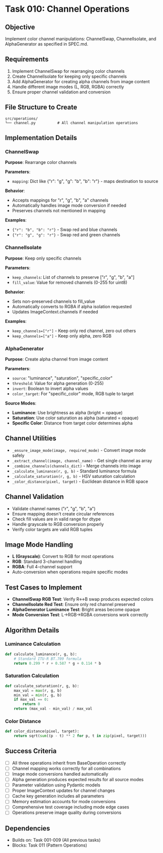 # Task 010: Channel Operations

## Objective
Implement color channel manipulations: ChannelSwap, ChannelIsolate, and AlphaGenerator as specified in SPEC.md.

## Requirements
1. Implement ChannelSwap for rearranging color channels
2. Create ChannelIsolate for keeping only specific channels
3. Add AlphaGenerator for creating alpha channels from image content
4. Handle different image modes (L, RGB, RGBA) correctly
5. Ensure proper channel validation and conversion

## File Structure to Create
```
src/operations/
└── channel.py          # All channel manipulation operations
```

## Implementation Details

### ChannelSwap
**Purpose**: Rearrange color channels

**Parameters**:
- `mapping`: Dict like {"r": "g", "g": "b", "b": "r"} - maps destination to source

**Behavior**:
- Accepts mappings for "r", "g", "b", "a" channels
- Automatically handles image mode conversion if needed
- Preserves channels not mentioned in mapping

**Examples**:
- `{"r": "b", "b": "r"}` - Swap red and blue channels
- `{"r": "g", "g": "r"}` - Swap red and green channels

### ChannelIsolate
**Purpose**: Keep only specific channels

**Parameters**:
- `keep_channels`: List of channels to preserve ["r", "g", "b", "a"]
- `fill_value`: Value for removed channels (0-255 for uint8)

**Behavior**:
- Sets non-preserved channels to fill_value
- Automatically converts to RGBA if alpha isolation requested
- Updates ImageContext.channels if needed

**Examples**:
- `keep_channels=["r"]` - Keep only red channel, zero out others
- `keep_channels=["a"]` - Keep only alpha, zero RGB

### AlphaGenerator
**Purpose**: Create alpha channel from image content

**Parameters**:
- `source`: "luminance", "saturation", "specific_color"
- `threshold`: Value for alpha generation (0-255)
- `invert`: Boolean to invert alpha values
- `color_target`: For "specific_color" mode, RGB tuple to target

**Source Modes**:
- **Luminance**: Use brightness as alpha (bright = opaque)
- **Saturation**: Use color saturation as alpha (saturated = opaque)
- **Specific Color**: Distance from target color determines alpha

## Channel Utilities
- `_ensure_image_mode(image, required_mode)` - Convert image mode safely
- `_extract_channel(image, channel_name)` - Get single channel as array
- `_combine_channels(channels_dict)` - Merge channels into image
- `_calculate_luminance(r, g, b)` - Standard luminance formula
- `_calculate_saturation(r, g, b)` - HSV saturation calculation
- `_color_distance(pixel, target)` - Euclidean distance in RGB space

## Channel Validation
- Validate channel names ("r", "g", "b", "a")
- Ensure mapping doesn't create circular references
- Check fill values are in valid range for dtype
- Handle grayscale to RGB conversion properly
- Verify color targets are valid RGB tuples

## Image Mode Handling
- **L (Grayscale)**: Convert to RGB for most operations
- **RGB**: Standard 3-channel handling
- **RGBA**: Full 4-channel support
- Auto-conversion when operations require specific modes

## Test Cases to Implement
- **ChannelSwap RGB Test**: Verify R↔B swap produces expected colors
- **ChannelIsolate Red Test**: Ensure only red channel preserved
- **AlphaGenerator Luminance Test**: Bright areas become opaque
- **Mode Conversion Test**: L→RGB→RGBA conversions work correctly

## Algorithm Details

### Luminance Calculation
```python
def calculate_luminance(r, g, b):
    # Standard ITU-R BT.709 formula
    return 0.299 * r + 0.587 * g + 0.114 * b
```

### Saturation Calculation
```python
def calculate_saturation(r, g, b):
    max_val = max(r, g, b)
    min_val = min(r, g, b)
    if max_val == 0:
        return 0
    return (max_val - min_val) / max_val
```

### Color Distance
```python
def color_distance(pixel, target):
    return sqrt(sum((p - t) ** 2 for p, t in zip(pixel, target)))
```

## Success Criteria
- [ ] All three operations inherit from BaseOperation correctly
- [ ] Channel mapping works correctly for all combinations
- [ ] Image mode conversions handled automatically
- [ ] Alpha generation produces expected results for all source modes
- [ ] Parameter validation using Pydantic models
- [ ] Proper ImageContext updates for channel changes
- [ ] Cache key generation includes all parameters
- [ ] Memory estimation accounts for mode conversions
- [ ] Comprehensive test coverage including mode edge cases
- [ ] Operations preserve image quality during conversions

## Dependencies
- Builds on: Task 001-009 (All previous tasks)
- Blocks: Task 011 (Pattern Operations)
